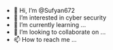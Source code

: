 - 👋 Hi, I’m @Sufyan672
- 👀 I’m interested in cyber security 
- 🌱 I’m currently learning ...
- 💞️ I’m looking to collaborate on ...
- 📫 How to reach me ...

<!---
Sufyan672/Sufyan672 is a ✨ special ✨ repository because its `README.md` (this file) appears on your GitHub profile.
You can click the Preview link to take a look at your changes.
--->
